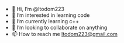- 👋 Hi, I’m @ltodom223
- 👀 I’m interested in learning code
- 🌱 I’m currently learning c++
- 💞️ I’m looking to collaborate on anything
- 📫 How to reach me ltodom223@gmail.com

<!---
ltodom223/ltodom223 is a ✨ special ✨ repository because its `README.md` (this file) appears on your GitHub profile.
You can click the Preview link to take a look at your changes.
--->
